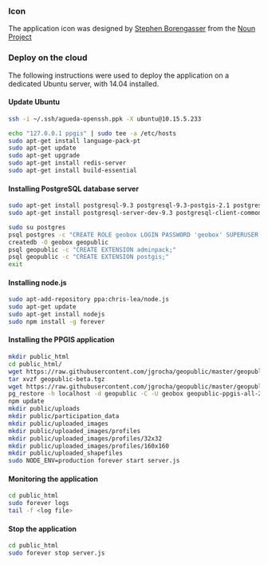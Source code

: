 ### Icon

The application icon was designed by <a href="http://www.thenounproject.com/Borengasser">Stephen Borengasser</a> from the <a href="http://www.thenounproject.com">Noun Project</a>

### Deploy on the cloud 

The following instructions were used to deploy the application on a dedicated Ubuntu server, with 14.04 installed.

#### Update Ubuntu

```bash
ssh -i ~/.ssh/agueda-openssh.ppk -X ubuntu@10.15.5.233
```

```bash
echo "127.0.0.1 ppgis" | sudo tee -a /etc/hosts
sudo apt-get install language-pack-pt
sudo apt-get update
sudo apt-get upgrade
sudo apt-get install redis-server
sudo apt-get install build-essential
```

#### Installing PostgreSQL database server

```bash
sudo apt-get install postgresql-9.3 postgresql-9.3-postgis-2.1 postgresql-contrib
sudo apt-get install postgresql-server-dev-9.3 postgresql-client-common postgresql-client-9.3
```

```bash
sudo su postgres
psql postgres -c "CREATE ROLE geobox LOGIN PASSWORD 'geobox' SUPERUSER INHERIT CREATEDB CREATEROLE REPLICATION;"
createdb -O geobox geopublic
psql geopublic -c "CREATE EXTENSION adminpack;"
psql geopublic -c "CREATE EXTENSION postgis;"
exit
```

#### Installing node.js

```bash
sudo apt-add-repository ppa:chris-lea/node.js
sudo apt-get update
sudo apt-get install nodejs
sudo npm install -g forever
```

#### Installing the PPGIS application

```bash
mkdir public_html
cd public_html/
wget https://raw.githubusercontent.com/jgrocha/geopublic/master/geopublic-beta.tgz
tar xvzf geopublic-beta.tgz
wget https://raw.githubusercontent.com/jgrocha/geopublic/master/geopublic-ppgis-all-20141014.backup
pg_restore -h localhost -d geopublic -C -U geobox geopublic-ppgis-all-20141014.backup
npm update
mkdir public/uploads
mkdir public/participation_data
mkdir public/uploaded_images
mkdir public/uploaded_images/profiles
mkdir public/uploaded_images/profiles/32x32
mkdir public/uploaded_images/profiles/160x160
mkdir public/uploaded_shapefiles
sudo NODE_ENV=production forever start server.js
```

#### Monitoring the application

```bash
cd public_html
sudo forever logs
tail -f <log file>
```

#### Stop the application

```bash
cd public_html
sudo forever stop server.js
```
